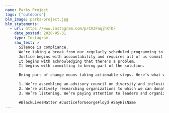 ```yaml
---
name: Parks Project
tags: ["outdoors"]
blm_image: parks-project.jpg
blm_statements:
  - url: https://www.instagram.com/p/CA3FaqjhKTD/
    date_posted: 2020-05-31
    type: Instagram
    raw_text: >
      Silence is compliance.
      We're taking a break from our regularly scheduled programming to show solidarity with the black community and those mourning the murder of George Floyd.
      Justice begins with accountability and requires all of us commit to combating racism-individuals, community members, and organizations.
      It begins with acknowledging that there's a problem.
      It begins with committing to being part of the solution.

      Being part of change means taking actionable steps. Here’s what we’re doing:

      1. We’re assembling an advisory council on diversity and inclusion in the outdoors to ensure that our business represents and amplifies the voices of people who have not been historically welcomed or encouraged to take part in the outdoors.
      2. We’re actively researching organizations to which we can donate funds and resources—we’re looking forward to updating you once we’ve consulted with our council and chosen the one we think best represents the change we want to see.
      3. We’re listening. We’re paying attention to leaders and organizations that are committed to speaking against injustice and inequality, paying attention to our audience, and paying attention to the things that are happening in our communities and communities across the country.

      #BlackLivesMatter #JusticeforGeorgeFloyd #SayHisName
---
```

